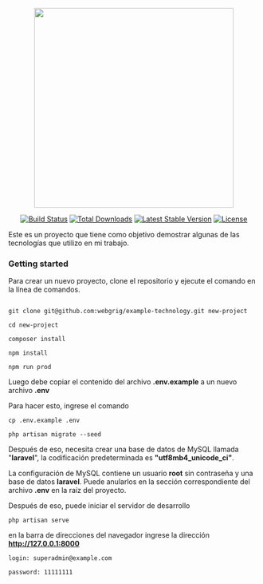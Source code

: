<p align="center"><a href="https://laravel.com" target="_blank"><img src="https://raw.githubusercontent.com/laravel/art/master/logo-lockup/5%20SVG/2%20CMYK/1%20Full%20Color/laravel-logolockup-cmyk-red.svg" width="400"></a></p>

<p align="center">
<a href="https://travis-ci.org/laravel/framework"><img src="https://travis-ci.org/laravel/framework.svg" alt="Build Status"></a>
<a href="https://packagist.org/packages/laravel/framework"><img src="https://img.shields.io/packagist/dt/laravel/framework" alt="Total Downloads"></a>
<a href="https://packagist.org/packages/laravel/framework"><img src="https://img.shields.io/packagist/v/laravel/framework" alt="Latest Stable Version"></a>
<a href="https://packagist.org/packages/laravel/framework"><img src="https://img.shields.io/packagist/l/laravel/framework" alt="License"></a>
</p>

Este es un proyecto que tiene como objetivo demostrar algunas de las tecnologías que utilizo en mi trabajo.

### Getting started

Para crear un nuevo proyecto, clone el repositorio y ejecute el comando en la línea de comandos.

```

git clone git@github.com:webgrig/example-technology.git new-project

cd new-project

composer install

npm install

npm run prod

```
Luego debe copiar el contenido del archivo **.env.example** a un nuevo archivo **.env**

Para hacer esto, ingrese el comando

```
cp .env.example .env

php artisan migrate --seed

```

Después de eso, necesita crear una base de datos de MySQL llamada "**laravel**", la codificación predeterminada es **"utf8mb4_unicode_ci"**.

La configuración de MySQL contiene un usuario **root** sin contraseña y una base de datos **laravel**. Puede anularlos en la sección correspondiente del archivo **.env** en la raíz del proyecto.

Después de eso, puede iniciar el servidor de desarrollo

```
php artisan serve
```

en la barra de direcciones del navegador ingrese la dirección **http://127.0.0.1:8000**

```
login: superadmin@example.com

password: 11111111
```
